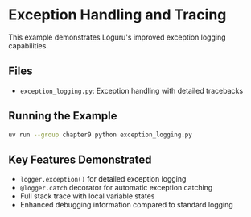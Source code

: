 # Exception Handling and Tracing

This example demonstrates Loguru's improved exception logging capabilities.

## Files
- `exception_logging.py`: Exception handling with detailed tracebacks

## Running the Example

```bash
uv run --group chapter9 python exception_logging.py
```

## Key Features Demonstrated
- `logger.exception()` for detailed exception logging
- `@logger.catch` decorator for automatic exception catching
- Full stack trace with local variable states
- Enhanced debugging information compared to standard logging